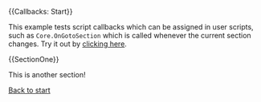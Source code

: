 {{Callbacks: Start}}

This example tests script callbacks which can be assigned in user scripts, such as `Core.OnGotoSection` which is called whenever the current section changes. Try it out by [clicking here]({@SectionOne}).

{{SectionOne}}

This is another section!

[Back to start]({@Callbacks})
